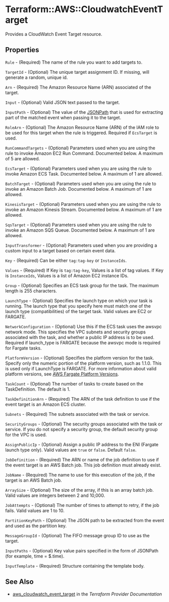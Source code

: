 # Terraform::AWS::CloudwatchEventTarget

Provides a CloudWatch Event Target resource.

## Properties

`Rule` - (Required) The name of the rule you want to add targets to.

`TargetId` - (Optional) The unique target assignment ID.  If missing, will generate a random, unique id.

`Arn` - (Required) The Amazon Resource Name (ARN) associated of the target.

`Input` - (Optional) Valid JSON text passed to the target.

`InputPath` - (Optional) The value of the [JSONPath](http://goessner.net/articles/JsonPath/) that is used for extracting part of the matched event when passing it to the target.

`RoleArn` - (Optional) The Amazon Resource Name (ARN) of the IAM role to be used for this target when the rule is triggered. Required if `EcsTarget` is used.

`RunCommandTargets` - (Optional) Parameters used when you are using the rule to invoke Amazon EC2 Run Command. Documented below. A maximum of 5 are allowed.

`EcsTarget` - (Optional) Parameters used when you are using the rule to invoke Amazon ECS Task. Documented below. A maximum of 1 are allowed.

`BatchTarget` - (Optional) Parameters used when you are using the rule to invoke an Amazon Batch Job. Documented below. A maximum of 1 are allowed.

`KinesisTarget` - (Optional) Parameters used when you are using the rule to invoke an Amazon Kinesis Stream. Documented below. A maximum of 1 are allowed.

`SqsTarget` - (Optional) Parameters used when you are using the rule to invoke an Amazon SQS Queue. Documented below. A maximum of 1 are allowed.

`InputTransformer` - (Optional) Parameters used when you are providing a custom input to a target based on certain event data.

`Key` - (Required) Can be either `tag:tag-key` or `InstanceIds`.

`Values` - (Required) If Key is `tag:tag-key`, Values is a list of tag values. If Key is `InstanceIds`, Values is a list of Amazon EC2 instance IDs.

`Group` - (Optional) Specifies an ECS task group for the task. The maximum length is 255 characters.

`LaunchType` - (Optional) Specifies the launch type on which your task is running. The launch type that you specify here must match one of the launch type (compatibilities) of the target task. Valid values are EC2 or FARGATE.

`NetworkConfiguration` - (Optional) Use this if the ECS task uses the awsvpc network mode. This specifies the VPC subnets and security groups associated with the task, and whether a public IP address is to be used. Required if launch_type is FARGATE because the awsvpc mode is required for Fargate tasks.

`PlatformVersion` - (Optional) Specifies the platform version for the task. Specify only the numeric portion of the platform version, such as 1.1.0. This is used only if LaunchType is FARGATE. For more information about valid platform versions, see [AWS Fargate Platform Versions](http://docs.aws.amazon.com/AmazonECS/latest/developerguide/platform_versions.html).

`TaskCount` - (Optional) The number of tasks to create based on the TaskDefinition. The default is 1.

`TaskDefinitionArn` - (Required) The ARN of the task definition to use if the event target is an Amazon ECS cluster.

`Subnets` - (Required) The subnets associated with the task or service.

`SecurityGroups` - (Optional) The security groups associated with the task or service. If you do not specify a security group, the default security group for the VPC is used.

`AssignPublicIp` - (Optional) Assign a public IP address to the ENI (Fargate launch type only). Valid values are `true` or `false`. Default `false`.

`JobDefinition` - (Required) The ARN or name of the job definition to use if the event target is an AWS Batch job. This job definition must already exist.

`JobName` - (Required) The name to use for this execution of the job, if the target is an AWS Batch job.

`ArraySize` - (Optional) The size of the array, if this is an array batch job. Valid values are integers between 2 and 10,000.

`JobAttempts` - (Optional) The number of times to attempt to retry, if the job fails. Valid values are 1 to 10.

`PartitionKeyPath` - (Optional) The JSON path to be extracted from the event and used as the partition key.

`MessageGroupId` - (Optional) The FIFO message group ID to use as the target.

`InputPaths` - (Optional) Key value pairs specified in the form of JSONPath (for example, time = $.time).

`InputTemplate` - (Required) Structure containing the template body.


## See Also

* [aws_cloudwatch_event_target](https://www.terraform.io/docs/providers/aws/r/cloudwatch_event_target.html) in the _Terraform Provider Documentation_